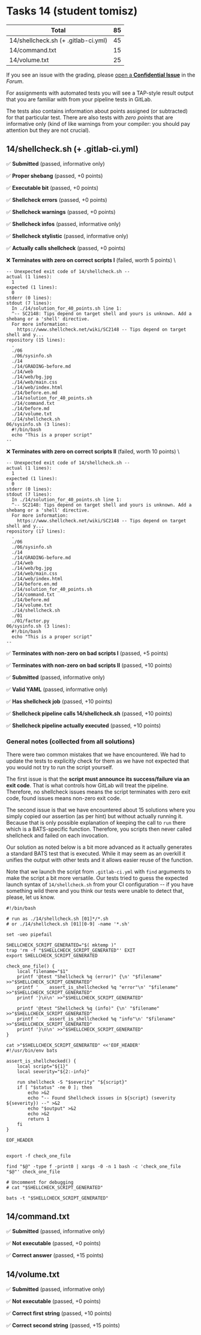 # Tasks 14 (student tomisz)

| Total                                            |    85 |
|--------------------------------------------------|------:|
| 14/shellcheck.sh (+ .gitlab-ci.yml)              |    45 |
| 14/command.txt                                   |    15 |
| 14/volume.txt                                    |    25 |

If you see an issue with the grading, please
[open a **Confidential Issue**](https://gitlab.mff.cuni.cz/teaching/nswi177/2022/common/forum/-/issues/new?issue[confidential]=true&issue[title]=Grading+Tasks+14)
in the _Forum_.


For assignments with automated tests you will see a TAP-style result output
that you are familiar with from your pipeline tests in GitLab.

The tests also contains information about points assigned (or subtracted)
for that particular test. There are also tests with _zero points_ that
are informative only (kind of like warnings from your compiler: you
should pay attention but they are not crucial).

## 14/shellcheck.sh (+ .gitlab-ci.yml)

✅ **Submitted** (passed, informative only)

✅ **Proper shebang** (passed, +0 points)

✅ **Executable bit** (passed, +0 points)

✅ **Shellcheck errors** (passed, +0 points)

✅ **Shellcheck warnings** (passed, +0 points)

✅ **Shellcheck infos** (passed, informative only)

✅ **Shellcheck stylistic** (passed, informative only)

✅ **Actually calls shellcheck** (passed, +0 points)

❌ **Terminates with zero on correct scripts I** (failed, worth 5 points) \

```
-- Unexpected exit code of 14/shellcheck.sh --
actual (1 lines):
  1
expected (1 lines):
  0
stderr (0 lines):
stdout (7 lines):
  In ./14/solution_for_40_points.sh line 1:
  ^-- SC2148: Tips depend on target shell and yours is unknown. Add a shebang or a 'shell' directive.
  For more information:
    https://www.shellcheck.net/wiki/SC2148 -- Tips depend on target shell and y...
repository (15 lines):
  .
  ./06
  ./06/sysinfo.sh
  ./14
  ./14/GRADING-before.md
  ./14/web
  ./14/web/bg.jpg
  ./14/web/main.css
  ./14/web/index.html
  ./14/before.en.md
  ./14/solution_for_40_points.sh
  ./14/command.txt
  ./14/before.md
  ./14/volume.txt
  ./14/shellcheck.sh
06/sysinfo.sh (3 lines):
  #!/bin/bash
  echo "This is a proper script"
--
```

❌ **Terminates with zero on correct scripts II** (failed, worth 10 points) \

```
-- Unexpected exit code of 14/shellcheck.sh --
actual (1 lines):
  1
expected (1 lines):
  0
stderr (0 lines):
stdout (7 lines):
  In ./14/solution_for_40_points.sh line 1:
  ^-- SC2148: Tips depend on target shell and yours is unknown. Add a shebang or a 'shell' directive.
  For more information:
    https://www.shellcheck.net/wiki/SC2148 -- Tips depend on target shell and y...
repository (17 lines):
  .
  ./06
  ./06/sysinfo.sh
  ./14
  ./14/GRADING-before.md
  ./14/web
  ./14/web/bg.jpg
  ./14/web/main.css
  ./14/web/index.html
  ./14/before.en.md
  ./14/solution_for_40_points.sh
  ./14/command.txt
  ./14/before.md
  ./14/volume.txt
  ./14/shellcheck.sh
  ./01
  ./01/factor.py
06/sysinfo.sh (3 lines):
  #!/bin/bash
  echo "This is a proper script"
--
```

✅ **Terminates with non-zero on bad scripts I** (passed, +5 points)

✅ **Terminates with non-zero on bad scripts II** (passed, +10 points)

✅ **Submitted** (passed, informative only)

✅ **Valid YAML** (passed, informative only)

✅ **Has shellcheck job** (passed, +10 points)

✅ **Shellcheck pipeline calls 14/shellcheck.sh** (passed, +10 points)

✅ **Shellcheck pipeline actually executed** (passed, +10 points)



### General notes (collected from all solutions)

There were two common mistakes that we have encountered. We had to update
the tests to explicitly check for them as we have not expected that you
would not try to run the script yourself.

The first issue is that the
**script must announce its success/failure via an exit code**.
That is what controls how GitLab will treat the pipeline.
Therefore, no shellcheck issues means the script terminates with zero
exit code, found issues means non-zero exit code.

The second issue is that we have encountered about 15 solutions where you
simply copied our assertion (as per hint) but without actually running it.
Because that is only possible explanation of keeping the call to `run` there
which is a BATS-specific function. Therefore, you scripts then never called
shellcheck and failed on each invocation.

Our solution as noted below is a bit more advanced as it actually generates
a standard BATS test that is executed. While it may seem as an overkill
it unifies the output with other tests and it allows easier reuse of the
function.

Note that we launch the script from `.gitlab-ci.yml` with `find` arguments
to make the script a bit more versatile.
Our tests tried to guess the expected launch syntax of `14/shellcheck.sh`
from your CI configuration -- if you have something wild there and you think
our tests were unable to detect that, please, let us know.

```shell
#!/bin/bash

# run as ./14/shellcheck.sh [01]*/*.sh
# or ./14/shellcheck.sh [01][0-9] -name '*.sh'

set -ueo pipefail

SHELLCHECK_SCRIPT_GENERATED="$( mktemp )"
trap 'rm -f "$SHELLCHECK_SCRIPT_GENERATED"' EXIT
export SHELLCHECK_SCRIPT_GENERATED

check_one_file() {
    local filename="$1"
    printf '@test "Shellcheck %q (error)" {\n' "$filename" >>"$SHELLCHECK_SCRIPT_GENERATED"
    printf '    assert_is_shellchecked %q "error"\n' "$filename" >>"$SHELLCHECK_SCRIPT_GENERATED"
    printf '}\n\n' >>"$SHELLCHECK_SCRIPT_GENERATED"

    printf '@test "Shellcheck %q (info)" {\n' "$filename" >>"$SHELLCHECK_SCRIPT_GENERATED"
    printf '    assert_is_shellchecked %q "info"\n' "$filename" >>"$SHELLCHECK_SCRIPT_GENERATED"
    printf '}\n\n' >>"$SHELLCHECK_SCRIPT_GENERATED"
}

cat >"$SHELLCHECK_SCRIPT_GENERATED" <<'EOF_HEADER'
#!/usr/bin/env bats

assert_is_shellchecked() {
    local script="${1}"
    local severity="${2:-info}"

    run shellcheck -S "$severity" "${script}"
    if [ "$status" -ne 0 ]; then
        echo >&2
        echo "-- Found Shellcheck issues in ${script} (severity ${severity}) --" >&2
        echo "$output" >&2
        echo >&2
        return 1
    fi
}

EOF_HEADER


export -f check_one_file

find "$@" -type f -print0 | xargs -0 -n 1 bash -c 'check_one_file "$@"' check_one_file

# Uncomment for debugging
# cat "$SHELLCHECK_SCRIPT_GENERATED"

bats -t "$SHELLCHECK_SCRIPT_GENERATED"
```


## 14/command.txt

✅ **Submitted** (passed, informative only)

✅ **Not executable** (passed, +0 points)

✅ **Correct answer** (passed, +15 points)



## 14/volume.txt

✅ **Submitted** (passed, informative only)

✅ **Not executable** (passed, +0 points)

✅ **Correct first string** (passed, +10 points)

✅ **Correct second string** (passed, +15 points)



